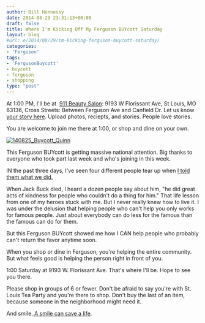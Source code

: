 ```yaml
---
author: Bill Hennessy
date: 2014-08-29 23:31:13+00:00
draft: false
title: Where I'm Kicking Off My Ferguson BUYcott Saturday
layout: blog
#url: e/2014/08/29/im-kicking-ferguson-buycott-saturday/
categories:
- 'Ferguson'
tags:
- 'FergusonBuycott'
- buycott
- ferguson
- shopping
type: "post"
---
```


At 1:00 PM, I'll be at  [911 Beauty Salon](https://yhoo.it/1sMbzaq): 9193 W Florissant Ave, St Louis, MO 63136, Cross Streets: Between Ferguson Ave and Canfield Dr. Let us know[ your story here](https://hennessysview.com/2014/08/27/shop-ferguson-dellwood-weekend/?utm_content=buffer9cf3e&utm_medium=social&utm_source=facebook.com&utm_campaign=buffer). Upload photos, reciepts, and stories. People love stories.

You are welcome to join me there at 1:00, or shop and dine on your own.

[![140825_Buycott_Quinn](https://hennessysview.com/wp-content/uploads/2014/08/140825_Buycott_Quinn.jpg)
](https://hennessysview.com/wp-content/uploads/2014/08/140825_Buycott_Quinn.jpg)

This Ferguson BUYcott is getting massive national attention. Big thanks to everyone who took part last week and who's joining in this week.

IN the past three days, I've seen four different people tear up when [I told them what we did.](https://hennessysview.com/2014/08/21/why-st-louis-tea-party-went-to-ferguson-to-shop/)

When Jack Buck died, I heard a dozen people say about him, "he did great acts of kindness for people who couldn't do a thing for him." That life lesson from one of my heroes stuck with me. But I never really knew how to live it. I was under the delusion that helping people who can't help you only works for famous people. Just about everybody can do less for the famous than the famous can do for them.

But this Ferguson BUYcott showed me how I CAN help people who probably can't return the favor anytime soon.

When you shop or dine in Ferguson, you're helping the entire community. But what feels good is helping the person right in front of you.

1:00 Saturday at 9193 W. Florissant Ave. That's where I'll be. Hope to see you there.

Please shop in groups of 6 or fewer. Don't be afraid to say you're with St. Louis Tea Party and you're there to shop. Don't buy the last of an item, because someone in the neighborhood might need it.

And smile.[ A smile can save a life](https://hennessysview.com/2014/08/18/buycott-ferguson/).
